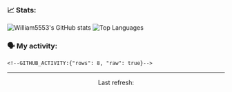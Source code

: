 ### 📈 Stats:
![William5553's GitHub stats](https://github-readme-stats.vercel.app/api?username=william5553&show_icons=true)
![Top Languages](https://github-readme-stats.vercel.app/api/top-langs/?username=william5553&compact=true)

### 🗣 My activity:
```
<!--GITHUB_ACTIVITY:{"rows": 8, "raw": true}-->
```

------------
<p align="center">Last refresh: <!--TIMESTAMP:{"format": "dddd, MMMM Do YYYY, h:mm:ss a [UTC]"}--></p>

